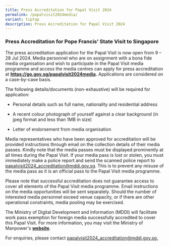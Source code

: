 ```yaml
---
title: Press Accreditation for Papal Visit 2024
permalink: /papalvisit2024media/
variant: tiptap
description: Press Accreditation for Papal Visit 2024
---
```

<h3><strong>Press Accreditation for Pope Francis’ State Visit to Singapore</strong></h3>
<p>The press accreditation application for the Papal Visit is now open from
9 – 28 Jul 2024. Media personnel who are on assignment with a bona fide
media organisation and wish to participate in the Papal Visit media programme
and access the media centres can apply for press accreditation at <strong><a href="https://go.gov.sg/papalvisit2024media" rel="noopener noreferrer nofollow" target="_blank">https://go.gov.sg/papalvisit2024media</a>.</strong> Applications
are considered on a case-by-case basis.</p>
<p>The following details/documents (non-exhaustive) will be required for
application:</p>
<ul data-tight="true" class="tight">
<li>
<p>Personal details such as full name, nationality and residential address</p>
</li>
<li>
<p>A recent colour photograph of yourself against a clear background (in
jpeg format and less than 1MB in size)</p>
</li>
<li>
<p>Letter of endorsement from media organisation</p>
</li>
</ul>
<p>Media representatives who have been approved for accreditation will be
provided instructions through email on the collection details of their
media passes. Kindly note that the media passes must be displayed prominently
at all times during the Papal Visit. If your media pass is lost or stolen,
you must immediately make a police report and send the scanned police report
to <a href="mailto:papalvisit2024_accreditation@mddi.gov.sg" rel="noopener noreferrer nofollow" target="_blank">papalvisit2024_accreditation@mddi.gov.sg</a>.
This is to prevent any misuse of the media pass as it is an official pass
to the Papal Visit media programme.</p>
<p>Please note that successful accreditation does not guarantee access to
cover all elements of the Papal Visit media programme. Email instructions
on the media opportunities will be sent separately. Should the number of
interested media personnel exceed venue capacity, or if there are other
operational constraints, media pooling may be exercised.</p>
<p>The Ministry of Digital Development and Information (MDDI)&nbsp;will facilitate
work pass exemption for foreign media successfully accredited to cover
this Papal Visit. For more information, you may visit the Ministry of Manpower's <strong><a href="https://www.mom.gov.sg/passes-and-permits/work-pass-exempt-activities" rel="noopener noreferrer nofollow" target="_blank">website</a></strong>.</p>
<p>For enquiries, please contact <a href="mailto:papalvisit2024_accreditation@mddi.gov.sg" rel="noopener noreferrer nofollow" target="_blank">papalvisit2024_accreditation@mddi.gov.sg.</a>
</p>